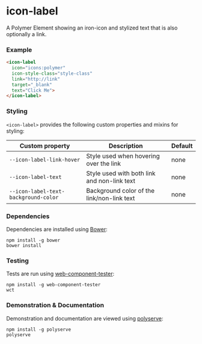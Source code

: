 # icon-label

A Polymer Element showing an iron-icon and stylized text that is also optionally a link.

### Example
```html
<icon-label
  icon="icons:polymer"
  icon-style-class="style-class"
  link="http://link"
  target="_blank"
  text="Click Me">
</icon-label>
```

### Styling

`<icon-label>` provides the following custom properties and mixins for styling:

Custom property                      | Description                                 | Default
-------------------------------------|---------------------------------------------|--------
`--icon-label-link-hover`            | Style used when hovering over the link      | none
`--icon-label-text`                  | Style used with both link and non-link text | none
`--icon-label-text-background-color` | Background color of the link/non-link text  | none

### Dependencies

Dependencies are installed using [Bower](http://bower.io/):

    npm install -g bower
    bower install

### Testing

Tests are run using [web-component-tester](https://github.com/Polymer/web-component-tester):

    npm install -g web-component-tester
    wct

### Demonstration & Documentation

Demonstration and documentation are viewed using [polyserve](https://github.com/PolymerLabs/polyserve):

    npm install -g polyserve
    polyserve


